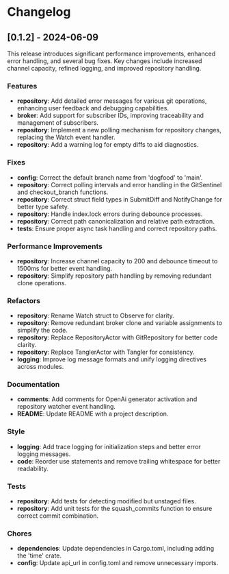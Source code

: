 # Changelog

## [0.1.2] - 2024-06-09

This release introduces significant performance improvements, enhanced error handling, and several bug fixes. Key changes include increased channel capacity, refined logging, and improved repository handling.

### Features
- **repository**: Add detailed error messages for various git operations, enhancing user feedback and debugging capabilities.
- **broker**: Add support for subscriber IDs, improving traceability and management of subscribers.
- **repository**: Implement a new polling mechanism for repository changes, replacing the Watch event handler.
- **repository**: Add a warning log for empty diffs to aid diagnostics.

### Fixes
- **config**: Correct the default branch name from 'dogfood' to 'main'.
- **repository**: Correct polling intervals and error handling in the GitSentinel and checkout_branch functions.
- **repository**: Correct struct field types in SubmitDiff and NotifyChange for better type safety.
- **repository**: Handle index.lock errors during debounce processes.
- **repository**: Correct path canonicalization and relative path extraction.
- **tests**: Ensure proper async task handling and correct repository paths.

### Performance Improvements
- **repository**: Increase channel capacity to 200 and debounce timeout to 1500ms for better event handling.
- **repository**: Simplify repository path handling by removing redundant clone operations.

### Refactors
- **repository**: Rename Watch struct to Observe for clarity.
- **repository**: Remove redundant broker clone and variable assignments to simplify the code.
- **repository**: Replace RepositoryActor with GitRepository for better code clarity.
- **repository**: Replace TanglerActor with Tangler for consistency.
- **logging**: Improve log message formats and unify logging directives across modules.

### Documentation
- **comments**: Add comments for OpenAi generator activation and repository watcher event handling.
- **README**: Update README with a project description.

### Style
- **logging**: Add trace logging for initialization steps and better error logging messages.
- **code**: Reorder use statements and remove trailing whitespace for better readability.

### Tests
- **repository**: Add tests for detecting modified but unstaged files.
- **repository**: Add unit tests for the squash_commits function to ensure correct commit combination.

### Chores
- **dependencies**: Update dependencies in Cargo.toml, including adding the 'time' crate.
- **config**: Update api_url in config.toml and remove unnecessary imports.